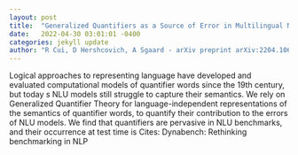 ```yaml
---
layout: post
title:  "Generalized Quantifiers as a Source of Error in Multilingual NLU Benchmarks"
date:   2022-04-30 03:01:01 -0400
categories: jekyll update
author: "R Cui, D Hershcovich, A Sgaard - arXiv preprint arXiv:2204.10615, 2022"
---
```

Logical approaches to representing language have developed and evaluated computational models of quantifier words since the 19th century, but today s NLU models still struggle to capture their semantics. We rely on Generalized Quantifier Theory for language-independent representations of the semantics of quantifier words, to quantify their contribution to the errors of NLU models. We find that quantifiers are pervasive in NLU benchmarks, and their occurrence at test time is Cites: Dynabench: Rethinking benchmarking in NLP